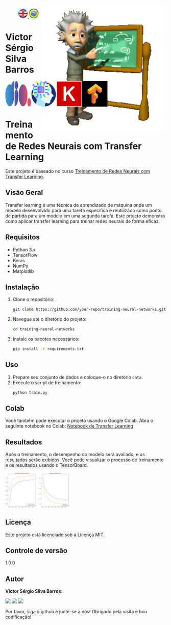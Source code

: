 <img src="./img/gif v1.gif" min-width="400px" max-width="400px" width="400px" align="right" alt="Computador iuriCode">
<p>
  <div align="right"> 
<a href="./readme.md"> <img src="./img/LogoUK.png" alt="Logo UK" width="30"/></a><a href="./leiame.md"> <img src="./img/logoBrazil.png" alt="Logo Brasil" width="30"/> </a>
</div>
  <H1><b> Victor Sérgio Silva Barros </b> </H1>
</p> 

<div align="top" style="display: flex; justify-content: space-between;">
  <img src="./img/dio.png" alt="Logo DIO" width="80"/>
  <img src="./img/artificial-intelligence.png" alt="Logo Inteligência Artificial" width="80"/>
  <img src="./img/Keras.png" alt="Logo Keras" width="80"/>
  <img src="./img/TensorFlow.png" alt="Logo TensorFlow" width="80"/>
</div>
  </div>

# Treinamento de Redes Neurais com Transfer Learning

Este projeto é baseado no curso [Treinamento de Redes Neurais com Transfer Learning](https://web.dio.me/lab/treinamento-de-redes-neurais-com-transfer-learning/learning/488fffcd-b516-4654-ba32-474459d07103).

## Visão Geral

Transfer learning é uma técnica de aprendizado de máquina onde um modelo desenvolvido para uma tarefa específica é reutilizado como ponto de partida para um modelo em uma segunda tarefa. Este projeto demonstra como aplicar transfer learning para treinar redes neurais de forma eficaz.

## Requisitos

- Python 3.x
- TensorFlow
- Keras
- NumPy
- Matplotlib

## Instalação

1. Clone o repositório:
    ```sh
    git clone https://github.com/your-repo/training-neural-networks.git
    ```
2. Navegue até o diretório do projeto:
    ```sh
    cd training-neural-networks
    ```
3. Instale os pacotes necessários:
    ```sh
    pip install -r requirements.txt
    ```

## Uso

1. Prepare seu conjunto de dados e coloque-o no diretório `data`.
2. Execute o script de treinamento:
    ```sh
    python train.py
    ```

## Colab

Você também pode executar o projeto usando o Google Colab. Abra o seguinte notebook no Colab:
[Notebook de Transfer Learning](https://github.com/vicssb/Training-Neural-Networks-with-Transfer-Learning/blob/main/notebooks/Transfer_Learning_cats_and_dogs.ipynb)

## Resultados

Após o treinamento, o desempenho do modelo será avaliado, e os resultados serão exibidos. Você pode visualizar o processo de treinamento e os resultados usando o TensorBoard.

  <img src="./img/Accuracy - Loss.png" alt="Gráfico de Acurácia - Perda" width="200"/>

## Licença

Este projeto está licenciado sob a Licença MIT.

## Controle de versão
 
1.0.0
 
 
## Autor
 
**Victor Sérgio Silva Barros**: 


<p align="left">
  <a href="mailto:vicssb@gmail.com" alt="Gmail" target = "_blank">
  <img src="https://img.shields.io/badge/-Gmail-FF0000?style=flat-square&labelColor=FF0000&logo=gmail&logoColor=white&link=mailto:vicssb@gmail.com" /></a>

  <a href="https://www.linkedin.com/in/victor-sergio-silva-barros/" alt="Linkedin" target = "_blank">
  <img src="https://img.shields.io/badge/-Linkedin-0e76a8?style=flat-square&logo=Linkedin&logoColor=white&link=https://www.linkedin.com/in/victor-sergio-silva-barros/" /></a>

  <a href="https://wa.me/+5512981328278" alt="WhatsApp" target = "_blank">
  <img src="https://img.shields.io/badge/-WhatsApp-25d366?style=flat-square&labelColor=25d366&logo=whatsapp&logoColor=white&link=https://wa.me/+5512987085327"/></a>

  </p>  

<p>Por favor, siga o github e junte-se a nós!
Obrigado pela visita e boa codificação!</p>


